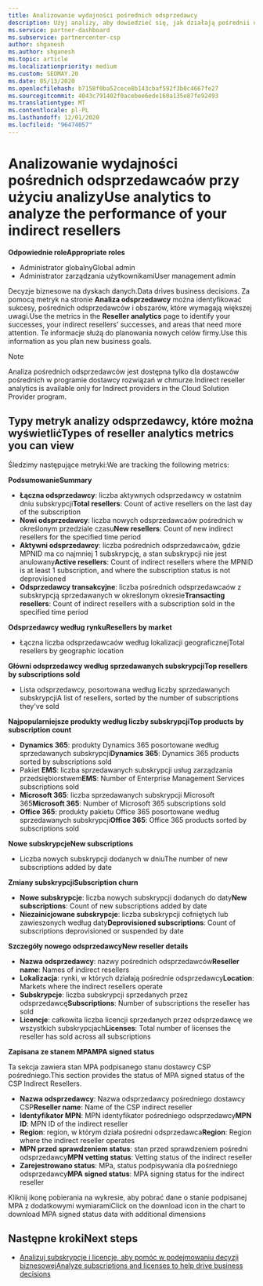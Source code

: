 ```yaml
---
title: Analizowanie wydajności pośrednich odsprzedawcy
description: Użyj analizy, aby dowiedzieć się, jak działają pośrednii odsprzedawcy, zarówno ich sukcesy, jak i obszary, które mogą wymagać większej uwagi.
ms.service: partner-dashboard
ms.subservice: partnercenter-csp
author: shganesh
ms.author: shganesh
ms.topic: article
ms.localizationpriority: medium
ms.custom: SEOMAY.20
ms.date: 05/13/2020
ms.openlocfilehash: b7158f0ba52cece8b143cbaf592f3b0c4667fe27
ms.sourcegitcommit: 4043c791402f0acebee6ede160a135e87fe92493
ms.translationtype: MT
ms.contentlocale: pl-PL
ms.lasthandoff: 12/01/2020
ms.locfileid: "96474057"
---
```

# <a name="use-analytics-to-analyze-the-performance-of-your-indirect-resellers"></a><span data-ttu-id="ccbea-103">Analizowanie wydajności pośrednich odsprzedawcaów przy użyciu analizy</span><span class="sxs-lookup"><span data-stu-id="ccbea-103">Use analytics to analyze the performance of your indirect resellers</span></span>

<span data-ttu-id="ccbea-104">**Odpowiednie role**</span><span class="sxs-lookup"><span data-stu-id="ccbea-104">**Appropriate roles**</span></span>

- <span data-ttu-id="ccbea-105">Administrator globalny</span><span class="sxs-lookup"><span data-stu-id="ccbea-105">Global admin</span></span>
- <span data-ttu-id="ccbea-106">Administrator zarządzania użytkownikami</span><span class="sxs-lookup"><span data-stu-id="ccbea-106">User management admin</span></span>


<span data-ttu-id="ccbea-107">Decyzje biznesowe na dyskach danych.</span><span class="sxs-lookup"><span data-stu-id="ccbea-107">Data drives business decisions.</span></span> <span data-ttu-id="ccbea-108">Za pomocą metryk na stronie **Analiza odsprzedawcy** można identyfikować sukcesy, pośrednich odsprzedawców i obszarów, które wymagają większej uwagi.</span><span class="sxs-lookup"><span data-stu-id="ccbea-108">Use the metrics in the **Reseller analytics** page to identify your successes, your indirect resellers' successes, and areas that need more attention.</span></span> <span data-ttu-id="ccbea-109">Te informacje służą do planowania nowych celów firmy.</span><span class="sxs-lookup"><span data-stu-id="ccbea-109">Use this information as you plan new business goals.</span></span>

> [!NOTE]
> <span data-ttu-id="ccbea-110">Analiza pośrednich odsprzedawców jest dostępna tylko dla dostawców pośrednich w programie dostawcy rozwiązań w chmurze.</span><span class="sxs-lookup"><span data-stu-id="ccbea-110">Indirect reseller analytics is available only for Indirect providers in the Cloud Solution Provider program.</span></span>

## <a name="types-of-reseller-analytics-metrics-you-can-view"></a><span data-ttu-id="ccbea-111">Typy metryk analizy odsprzedawcy, które można wyświetlić</span><span class="sxs-lookup"><span data-stu-id="ccbea-111">Types of reseller analytics metrics you can view</span></span>

<span data-ttu-id="ccbea-112">Śledzimy następujące metryki:</span><span class="sxs-lookup"><span data-stu-id="ccbea-112">We are tracking the following metrics:</span></span>

<span data-ttu-id="ccbea-113">**Podsumowanie**</span><span class="sxs-lookup"><span data-stu-id="ccbea-113">**Summary**</span></span>  
 - <span data-ttu-id="ccbea-114">**Łączna odsprzedawcy**: liczba aktywnych odsprzedawcy w ostatnim dniu subskrypcji</span><span class="sxs-lookup"><span data-stu-id="ccbea-114">**Total resellers**: Count of active resellers on the last day of the subscription</span></span>  
 - <span data-ttu-id="ccbea-115">**Nowi odsprzedawcy**: liczba nowych odsprzedawcaów pośrednich w określonym przedziale czasu</span><span class="sxs-lookup"><span data-stu-id="ccbea-115">**New resellers**: Count of new indirect resellers for the specified time period</span></span>  
 - <span data-ttu-id="ccbea-116">**Aktywni odsprzedawcy**: liczba pośrednich odsprzedawcaów, gdzie MPNID ma co najmniej 1 subskrypcję, a stan subskrypcji nie jest anulowany</span><span class="sxs-lookup"><span data-stu-id="ccbea-116">**Active resellers**: Count of indirect resellers where the MPNID is at least 1 subscription, and where the subscription status is not deprovisioned</span></span>  
 - <span data-ttu-id="ccbea-117">**Odsprzedawcy transakcyjne**: liczba pośrednich odsprzedawcaów z subskrypcją sprzedawanych w określonym okresie</span><span class="sxs-lookup"><span data-stu-id="ccbea-117">**Transacting resellers**: Count of indirect resellers with a subscription sold in the specified time period</span></span>  

<span data-ttu-id="ccbea-118">**Odsprzedawcy według rynku**</span><span class="sxs-lookup"><span data-stu-id="ccbea-118">**Resellers by market**</span></span>  
 - <span data-ttu-id="ccbea-119">Łączna liczba odsprzedawcaów według lokalizacji geograficznej</span><span class="sxs-lookup"><span data-stu-id="ccbea-119">Total resellers by geographic location</span></span>  

<span data-ttu-id="ccbea-120">**Główni odsprzedawcy według sprzedawanych subskrypcji**</span><span class="sxs-lookup"><span data-stu-id="ccbea-120">**Top resellers by subscriptions sold**</span></span>
 - <span data-ttu-id="ccbea-121">Lista odsprzedawcy, posortowana według liczby sprzedawanych subskrypcji</span><span class="sxs-lookup"><span data-stu-id="ccbea-121">A list of resellers, sorted by the number of subscriptions they've sold</span></span>  

<span data-ttu-id="ccbea-122">**Najpopularniejsze produkty według liczby subskrypcji**</span><span class="sxs-lookup"><span data-stu-id="ccbea-122">**Top products by subscription count**</span></span>  
 - <span data-ttu-id="ccbea-123">**Dynamics 365**: produkty Dynamics 365 posortowane według sprzedawanych subskrypcji</span><span class="sxs-lookup"><span data-stu-id="ccbea-123">**Dynamics 365**: Dynamics 365 products sorted by subscriptions sold</span></span>  
 - <span data-ttu-id="ccbea-124">Pakiet **EMS**: liczba sprzedawanych subskrypcji usług zarządzania przedsiębiorstwem</span><span class="sxs-lookup"><span data-stu-id="ccbea-124">**EMS**: Number of Enterprise Management Services subscriptions sold</span></span>  
 - <span data-ttu-id="ccbea-125">**Microsoft 365**: liczba sprzedawanych subskrypcji Microsoft 365</span><span class="sxs-lookup"><span data-stu-id="ccbea-125">**Microsoft 365**: Number of Microsoft 365 subscriptions sold</span></span>  
 - <span data-ttu-id="ccbea-126">**Office 365**: produkty pakietu Office 365 posortowane według sprzedawanych subskrypcji</span><span class="sxs-lookup"><span data-stu-id="ccbea-126">**Office 365**: Office 365 products sorted by subscriptions sold</span></span>  

<span data-ttu-id="ccbea-127">**Nowe subskrypcje**</span><span class="sxs-lookup"><span data-stu-id="ccbea-127">**New subscriptions**</span></span>  
 - <span data-ttu-id="ccbea-128">Liczba nowych subskrypcji dodanych w dniu</span><span class="sxs-lookup"><span data-stu-id="ccbea-128">The number of new subscriptions added by date</span></span>  

<span data-ttu-id="ccbea-129">**Zmiany subskrypcji**</span><span class="sxs-lookup"><span data-stu-id="ccbea-129">**Subscription churn**</span></span>  
 - <span data-ttu-id="ccbea-130">**Nowe subskrypcje**: liczba nowych subskrypcji dodanych do daty</span><span class="sxs-lookup"><span data-stu-id="ccbea-130">**New subscriptions**: Count of new subscriptions added by date</span></span>  
 - <span data-ttu-id="ccbea-131">**Niezainicjowane subskrypcje**: liczba subskrypcji cofniętych lub zawieszonych według daty</span><span class="sxs-lookup"><span data-stu-id="ccbea-131">**Deprovisioned subscriptions**: Count of subscriptions deprovisioned or suspended by date</span></span>  

<span data-ttu-id="ccbea-132">**Szczegóły nowego odsprzedawcy**</span><span class="sxs-lookup"><span data-stu-id="ccbea-132">**New reseller details**</span></span>  
 - <span data-ttu-id="ccbea-133">**Nazwa odsprzedawcy**: nazwy pośrednich odsprzedawców</span><span class="sxs-lookup"><span data-stu-id="ccbea-133">**Reseller name**: Names of indirect resellers</span></span>  
 - <span data-ttu-id="ccbea-134">**Lokalizacja**: rynki, w których działają pośrednie odsprzedawcy</span><span class="sxs-lookup"><span data-stu-id="ccbea-134">**Location**: Markets where the indirect resellers operate</span></span>  
 - <span data-ttu-id="ccbea-135">**Subskrypcje**: liczba subskrypcji sprzedanych przez odsprzedawcę</span><span class="sxs-lookup"><span data-stu-id="ccbea-135">**Subscriptions**: Number of subscriptions the reseller has sold</span></span>  
 - <span data-ttu-id="ccbea-136">**Licencje**: całkowita liczba licencji sprzedanych przez odsprzedawcę we wszystkich subskrypcjach</span><span class="sxs-lookup"><span data-stu-id="ccbea-136">**Licenses**: Total number of licenses the reseller has sold across all subscriptions</span></span>  

<span data-ttu-id="ccbea-137">**Zapisana ze stanem MPA**</span><span class="sxs-lookup"><span data-stu-id="ccbea-137">**MPA signed status**</span></span>

<span data-ttu-id="ccbea-138">Ta sekcja zawiera stan MPA podpisanego stanu dostawcy CSP pośredniego.</span><span class="sxs-lookup"><span data-stu-id="ccbea-138">This section provides the status of MPA signed status of the CSP Indirect Resellers.</span></span>

 - <span data-ttu-id="ccbea-139">**Nazwa odsprzedawcy**: Nazwa odsprzedawcy pośredniego dostawcy CSP</span><span class="sxs-lookup"><span data-stu-id="ccbea-139">**Reseller name**: Name of the CSP indirect reseller</span></span>
 - <span data-ttu-id="ccbea-140">**Identyfikator MPN**: MPN identyfikator pośredniego odsprzedawcy</span><span class="sxs-lookup"><span data-stu-id="ccbea-140">**MPN ID**: MPN ID of the indirect reseller</span></span>
 - <span data-ttu-id="ccbea-141">**Region**: region, w którym działa pośredni odsprzedawca</span><span class="sxs-lookup"><span data-stu-id="ccbea-141">**Region**: Region where the indirect reseller operates</span></span>
 - <span data-ttu-id="ccbea-142">**MPN przed sprawdzeniem status**: stan przed sprawdzeniem pośredni odsprzedawcy</span><span class="sxs-lookup"><span data-stu-id="ccbea-142">**MPN vetting status**: Vetting status of the indirect reseller</span></span>
 - <span data-ttu-id="ccbea-143">**Zarejestrowano status**: MPa, status podpisywania dla pośredniego odsprzedawcy</span><span class="sxs-lookup"><span data-stu-id="ccbea-143">**MPA signed status**: MPA signing status for the indirect reseller</span></span>

<span data-ttu-id="ccbea-144">Kliknij ikonę pobierania na wykresie, aby pobrać dane o stanie podpisanej MPA z dodatkowymi wymiarami</span><span class="sxs-lookup"><span data-stu-id="ccbea-144">Click on the download icon in the chart to download MPA signed status data with additional dimensions</span></span>
  
## <a name="next-steps"></a><span data-ttu-id="ccbea-145">Następne kroki</span><span class="sxs-lookup"><span data-stu-id="ccbea-145">Next steps</span></span>

- [<span data-ttu-id="ccbea-146">Analizuj subskrypcje i licencje, aby pomóc w podejmowaniu decyzji biznesowej</span><span class="sxs-lookup"><span data-stu-id="ccbea-146">Analyze subscriptions and licenses to help drive business decisions</span></span>](analyze-subscriptions-licenses.md)